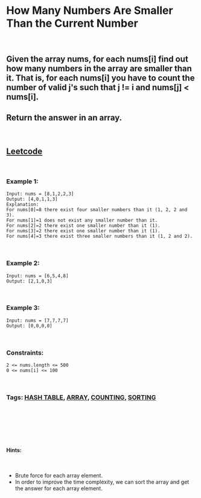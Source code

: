 # How Many Numbers Are Smaller Than the Current Number

<br>

## Given the array nums, for each nums[i] find out how many numbers in the array are smaller than it. That is, for each nums[i] you have to count the number of valid j's such that j != i and nums[j] < nums[i].

## Return the answer in an array.

<br>

## [Leetcode](https://leetcode.com/problems/how-many-numbers-are-smaller-than-the-current-number/)

<br>

### Example 1:
```
Input: nums = [8,1,2,2,3]
Output: [4,0,1,1,3]
Explanation: 
For nums[0]=8 there exist four smaller numbers than it (1, 2, 2 and 3). 
For nums[1]=1 does not exist any smaller number than it.
For nums[2]=2 there exist one smaller number than it (1). 
For nums[3]=2 there exist one smaller number than it (1). 
For nums[4]=3 there exist three smaller numbers than it (1, 2 and 2).
```
<br>

### Example 2:
```
Input: nums = [6,5,4,8]
Output: [2,1,0,3]
```
<br>

### Example 3:
```
Input: nums = [7,7,7,7]
Output: [0,0,0,0]
```
<br>

### Constraints:
```
2 <= nums.length <= 500
0 <= nums[i] <= 100
```

<br>

### Tags: [HASH TABLE](https://leetcode.com/tag/hash-table/), [ARRAY](https://leetcode.com/tag/array/), [COUNTING](https://leetcode.com/tag/counting/), [SORTING](https://leetcode.com/tag/sorting/)

<br>
<br>
<br>
<br>
<br>

#### Hints:

<br>

- Brute force for each array element.
- In order to improve the time complexity, we can sort the array and get the answer for each array element.
